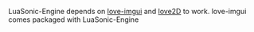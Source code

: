 LuaSonic-Engine depends on [love-imgui](https://github.com/MikuAuahDark/love-imgui/tree/0.9) and [love2D](https://www.love2d.org/) to work.
love-imgui comes packaged with LuaSonic-Engine
